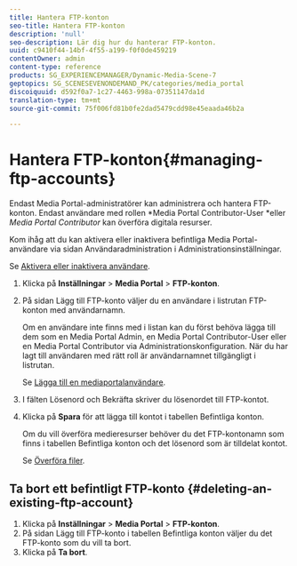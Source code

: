 ```yaml
---
title: Hantera FTP-konton
seo-title: Hantera FTP-konton
description: 'null'
seo-description: Lär dig hur du hanterar FTP-konton.
uuid: c9410f44-14bf-4f55-a199-f0f0de459219
contentOwner: admin
content-type: reference
products: SG_EXPERIENCEMANAGER/Dynamic-Media-Scene-7
geptopics: SG_SCENESEVENONDEMAND_PK/categories/media_portal
discoiquuid: d592f0a7-1c27-4463-998a-07351147da1d
translation-type: tm+mt
source-git-commit: 75f006fd81b0fe2dad5479cdd98e45eaada46b2a

---
```



# Hantera FTP-konton{#managing-ftp-accounts}

Endast Media Portal-administratörer kan administrera och hantera FTP-konton. Endast användare med rollen *Media Portal Contributor-User *eller *Media Portal Contributor* kan överföra digitala resurser.

Kom ihåg att du kan aktivera eller inaktivera befintliga Media Portal-användare via sidan Användaradministration i Administrationsinställningar.

Se [Aktivera eller inaktivera användare](administration-setup.md#activating_or_deactivating_users).

1. Klicka på **Inställningar** > **Media Portal** > **FTP-konton**.
1. På sidan Lägg till FTP-konto väljer du en användare i listrutan FTP-konton med användarnamn.

   Om en användare inte finns med i listan kan du först behöva lägga till dem som en Media Portal Admin, en Media Portal Contributor-User eller en Media Portal Contributor via Administrationskonfiguration. När du har lagt till användaren med rätt roll är användarnamnet tillgängligt i listrutan.

   Se [Lägga till en mediaportalanvändare](adding-media-portal-users.md#adding_a_media_portal_user).

1. I fälten Lösenord och Bekräfta skriver du lösenordet till FTP-kontot.
1. Klicka på **Spara** för att lägga till kontot i tabellen Befintliga konton.

   Om du vill överföra medieresurser behöver du det FTP-kontonamn som finns i tabellen Befintliga konton och det lösenord som är tilldelat kontot.

   Se [Överföra filer](uploading-files.md#uploading_files).

## Ta bort ett befintligt FTP-konto {#deleting-an-existing-ftp-account}

1. Klicka på **Inställningar** > **Media Portal** > **FTP-konton**.
1. På sidan Lägg till FTP-konto i tabellen Befintliga konton väljer du det FTP-konto som du vill ta bort.
1. Klicka på **Ta bort**.

